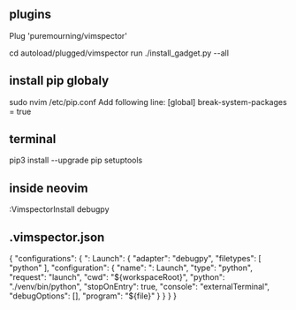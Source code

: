 ## plugins
Plug 'puremourning/vimspector'

cd autoload/plugged/vimspector
run
./install_gadget.py --all

## install pip globaly
sudo nvim /etc/pip.conf
Add following line:
[global]
break-system-packages = true

## terminal
pip3 install --upgrade pip setuptools

## inside neovim
:VimspectorInstall debugpy

## .vimspector.json
{
  "configurations": {
    "<name>: Launch": {
      "adapter": "debugpy",
      "filetypes": [ "python" ],
      "configuration": {
        "name": "<name>: Launch",
        "type": "python",
        "request": "launch",
        "cwd": "${workspaceRoot}",
        "python": "./venv/bin/python",
        "stopOnEntry": true,
        "console": "externalTerminal",
        "debugOptions": [],
        "program": "${file}"
      }
    }
  }
}
